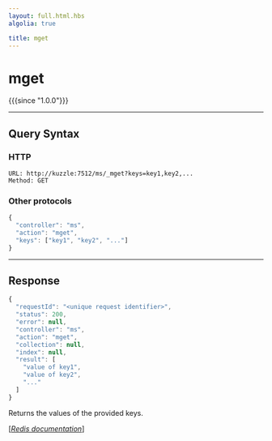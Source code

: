 ```yaml
---
layout: full.html.hbs
algolia: true

title: mget
---
```


# mget

{{{since "1.0.0"}}}



---

## Query Syntax

### HTTP

```http
URL: http://kuzzle:7512/ms/_mget?keys=key1,key2,...
Method: GET
```


### Other protocols


```js
{
  "controller": "ms",
  "action": "mget",
  "keys": ["key1", "key2", "..."]
}
```

---

## Response

```javascript
{
  "requestId": "<unique request identifier>",
  "status": 200,
  "error": null,
  "controller": "ms",
  "action": "mget",
  "collection": null,
  "index": null,
  "result": [
    "value of key1",
    "value of key2",
    "..."
  ]
}
```

Returns the values of the provided keys.

[[_Redis documentation_]](https://redis.io/commands/mget)

